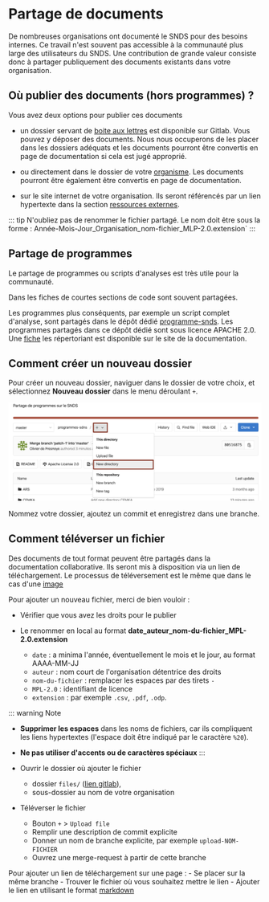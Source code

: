 # Partage de documents
<!-- SPDX-License-Identifier: MPL-2.0 -->  
 
De nombreuses organisations ont documenté le SNDS pour des besoins internes. 
Ce travail n'est souvent pas accessible à la communauté plus large des utilisateurs du SNDS. 
Une contribution de grande valeur consiste donc à partager publiquement des documents existants dans votre organisation.

## Où publier des documents (hors programmes) ?
Vous avez deux options pour publier ces documents

- un dossier servant de [boite aux lettres](https://gitlab.com/healthdatahub/documentation-snds/-/tree/master/Boite_aux_lettres) est disponible sur Gitlab. Vous pouvez y déposer des documents. Nous nous occuperons de les placer dans les dossiers adéquats et les documents pourront être convertis en page de documentation si cela est jugé approprié. 

- ou directement dans le dossier de votre [organisme](https://gitlab.com/healthdatahub/documentation-snds/-/tree/master/ressourceses). Les documents pourront être également être convertis en page de documentation.

- sur le site internet de votre organisation.
Ils seront référencés par un lien hypertexte dans la section [ressources externes](../../aller_plus_loin/internet.md). 

::: tip
N'oubliez pas de renommer le fichier partagé. Le nom doit être sous la forme : Année-Mois-Jour_Organisation_nom-fichier_MLP-2.0.extension`
:::

## Partage de programmes
Le partage de programmes ou scripts d'analyses est très utile pour la communauté.

Dans les fiches de courtes sections de code sont souvent partagées.

Les programmes plus conséquents, par exemple un script complet d'analyse, sont partagés dans le dépôt dédié [programme-snds](https://gitlab.com/healthdatahub/programmes-snds). Les programmes partagés dans ce dépôt dédié sont sous licence APACHE 2.0. Une [fiche](../../formation_snds/programmes.md) les répertoriant est disponible sur le site de la documentation.

## Comment créer un nouveau dossier
Pour créer un nouveau dossier, naviguer dans le dossier de votre choix, et sélectionnez **Nouveau dossier** dans le menu déroulant `+`. 

<p align="center">
<img src="../../files/images/tutoriel_gitlab/2020-03-10_HDH_ajout-dossier_MLP-2.0.png" width="600px"/>
</p>

Nommez votre dossier, ajoutez un commit et enregistrez dans une branche.

## Comment téléverser un fichier

Des documents de tout format peuvent être partagés dans la documentation collaborative. 
Ils seront mis à disposition via un lien de téléchargement. Le processus de téléversement est le même que dans le cas d'une [image](inclure_image.md)

Pour ajouter un nouveau fichier, merci de bien vouloir : 
- Vérifier que vous avez les droits pour le publier 

- Le renommer en local au format **date_auteur_nom-du-fichier_MPL-2.0.extension**
    - `date` : a minima l'année, éventuellement le mois et le jour, au format AAAA-MM-JJ 
    - `auteur` : nom court de l'organisation détentrice des droits
    - `nom-du-fichier` : remplacer les espaces par des tirets `-`
    - `MPL-2.0` : identifiant de licence
    - `extension` : par exemple `.csv`, `.pdf`, `.odp`.

::: warning Note
- **Supprimer les espaces** dans les noms de fichiers, car ils compliquent les liens hypertextes (l'espace doit être indiqué par le caractère `%20`). 
- **Ne pas utiliser d'accents ou de caractères spéciaux**
:::

- Ouvrir le dossier où ajouter le fichier 
    - dossier `files/` ([lien gitlab](https://gitlab.com/healthdatahub/documentation-snds/tree/master/files/)), 
    - sous-dossier au nom de votre organisation

- Téléverser le fichier
    - Bouton `+` > `Upload file` 
    - Remplir une description de commit explicite
    - Donner un nom de branche explicite, par exemple `upload-NOM-FICHIER`
    - Ouvrez une merge-request à partir de cette branche
    
Pour ajouter un lien de téléchargement sur une page : 
    - Se placer sur la même branche
    - Trouver le fichier où vous souhaitez mettre le lien 
    - Ajouter le lien en utilisant le format [markdown](tutoriel_markdown.md#liens-hypertextes)
